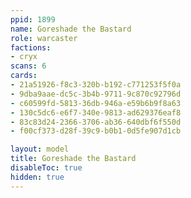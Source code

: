 ```yaml
---
ppid: 1899
name: Goreshade the Bastard
role: warcaster
factions:
- cryx
scans: 6
cards:
- 21a51926-f8c3-320b-b192-c771253f5f0a
- 9dba9aae-dc5c-3b4b-9711-9c870c92796d
- c60599fd-5813-36db-946a-e59b6b9f8a63
- 130c5dc6-e6f7-340e-9813-ad629376eaf8
- 83c83d24-2366-3706-ab36-640dbf6f550d
- f00cf373-d28f-39c9-b0b1-0d5fe907d1cb

layout: model
title: Goreshade the Bastard
disableToc: true
hidden: true
---
```

